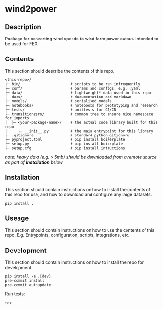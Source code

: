 # wind2power

## Description

Package for converting wind speeds to wind farm power output. Intended to be used for FEO.

## Contents

This section should describe the contents of this repo.

    <this-repo>/
    ├─ bin/                       # scripts to be run infrequently
    ├─ conf/                      # params and configs, e.g. .yaml
    ├─ data/                      # lightweight* data used in this repo
    ├─ docs/                      # documentation and markdown
    ├─ models/                    # serialised models
    ├─ notebooks/                 # notebooks for prototyping and research
    ├─ tests/                     # unittests for CI/CD
    ├─ transitionzero/            # common tree to ensure nice namespace for imports
    │  ├─ <your-package-name>/    # the actual code library built for this repo
    │     ├─ __init__.py          # the main entrypoint for this library
    ├─ .gitignore                 # standard python gitignore
    ├─ pyproject.toml             # pip install boilerplate
    ├─ setup.py                   # pip install boierplate
    ├─ setup.cfg                  # pip install intructions

*note: heavy data (e.g. > 5mb) should be downloaded from a remote source as part of **Installation** below*

## Installation

This section should contain instructions on how to install the contents of this repo for use, and how to download and configure any large datasets.

    pip install .

## Useage

This section should contain instructions on how to use the contents of this repo. E.g. Entrypoints, configuration, scripts, integrations, etc.

## Development

This section should contain instructions on how to install the repo for development.

    pip install -e .[dev]
    pre-commit install
    pre-commit autoupdate

Run tests:

    tox
